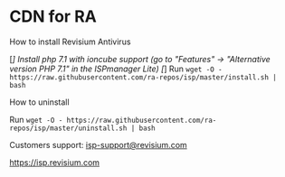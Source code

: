 # CDN for RA

How to install Revisium Antivirus

[*] Install php 7.1 with ioncube support (go to "Features" -> "Alternative version PHP 7.1" in the ISPmanager Lite)
[*] Run `wget -O - https://raw.githubusercontent.com/ra-repos/isp/master/install.sh | bash`


How to uninstall

Run `wget -O - https://raw.githubusercontent.com/ra-repos/isp/master/uninstall.sh | bash`


Customers support: isp-support@revisium.com

https://isp.revisium.com